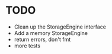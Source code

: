 TODO
====

+ Clean up the StorageEngine interface
+ Add a memory StorageEngine
+ return errors, don't fmt 
+ more tests

